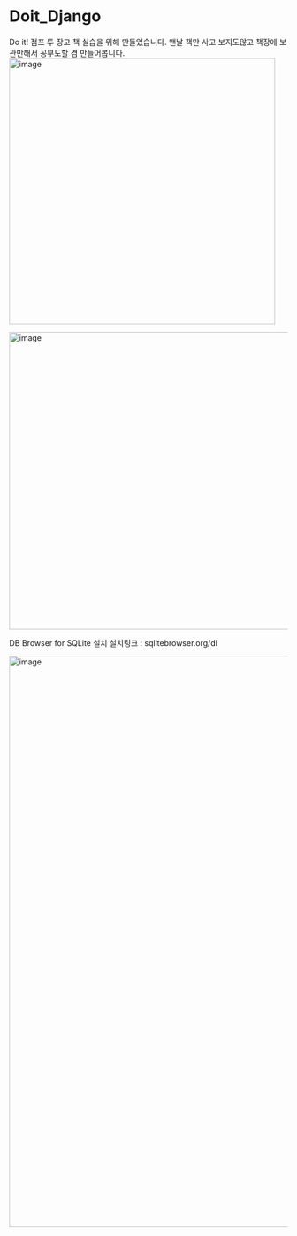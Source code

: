 # Doit_Django

Do it! 점프 투 장고 책 실습을 위해 만들었습니다.
맨날 책만 사고 보지도않고 책장에 보관만해서 공부도할 겸 만들어봅니다.
<img width="481" alt="image" src="https://github.com/user-attachments/assets/799f1659-2758-4389-b829-0e863b45aac0">

<img width="538" alt="image" src="https://github.com/user-attachments/assets/555c2d6f-a889-4ea1-9eda-1f538f825d69">



DB Browser for SQLite 설치 설치링크 : sqlitebrowser.org/dl

<img width="1033" alt="image" src="https://github.com/user-attachments/assets/cb247e2f-a02f-458a-a570-53a9e56a703a">

